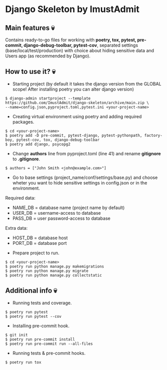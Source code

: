 # Django Skeleton by ImustAdmit

## Main features :skull:

Contains ready-to-go files for working with **poetry, tox, pytest, pre-commit, django-debug-toolbar, pytest-cov**, separated settings (base/local/test/production) with choice about hiding sensitive data and Users app (as recommended by Django).

## How to use it? :skull:

- Starting project (by default it takes the django version from the GLOBAL scope! After installing poetry you can alter django version)

```
$ django-admin startproject --template https://github.com/ImustAdmit/django-skeleton/archive/main.zip \
--name=config.json,pyproject.toml,pytest.ini <your-project-name>
```

- Creating virtual environment using poetry and adding required packages.

```
$ cd <your-project-name>
$ poetry add -D pre-commit, pytest-django, pytest-pythonpath, factory-boy, pytest-cov, tox, django-debug-toolbar
$ poetry add django, psycopg2
```

- Change **authors** line from pyproject.toml (line 41) and rename **gitignore** to **.gitignore**.

```
$ authors = ["John Smith <john@example.com>"]
```

- Go to base settings (project_name/conf/settings/base.py) and choose wheter you want to hide sensitive settings in config.json or in the environment.

Required data: 
* NAME_DB = database name (project name by default)
* USER_DB = username-access to database
* PASS_DB = user password-access to database

Extra data:
* HOST_DB = database host
* PORT_DB = database port

- Prepare project to run.

```
$ cd <your-project-name>
$ poetry run python manage.py makemigrations
$ poetry run python manage.py migrate
$ poetry run python manage.py collectstatic
```

## Additional info :skull:

- Running tests and coverage.

```
$ poetry run pytest
$ poetry run pytest --cov
```

- Installing pre-commit hook.

```
$ git init
$ poetry run pre-commit install
$ poetry run pre-commit run --all-files
```

- Running tests & pre-commit hooks.

```
$ poetry run tox
```
